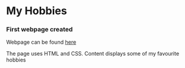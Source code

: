 # My Hobbies

### First webpage created 

Webpage can be found [here](https://annageorg.github.io/MyHobbies/)

The page uses HTML and CSS. Content displays some of my favourite hobbies
